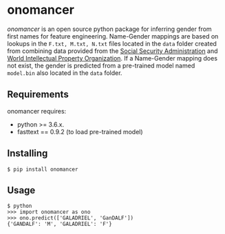 # onomancer
*onomancer* is an open source python package for inferring gender from first names for feature engineering. Name-Gender mappings are based on lookups in the `F.txt, M.txt, N.txt` files located in the `data` folder created from combining data provided from the [Social Security Administration](https://www.ssa.gov/oact/babynames/limits.html) and [World Intellectual Property Organization](https://ideas.repec.org/s/wip/eccode.html). If a Name-Gender mapping does not exist, the gender is predicted from a pre-trained model named `model.bin` also located in the `data` folder. 

## Requirements
onomancer requires:

- python >= 3.6.x.
- fasttext == 0.9.2 (to load pre-trained model)

## Installing
`$ pip install onomancer`

## Usage

```
$ python
>>> import onomancer as ono
>>> ono.predict(['GALADRIEL', 'GanDALF'])
{'GANDALF': 'M', 'GALADRIEL': 'F'}
```
